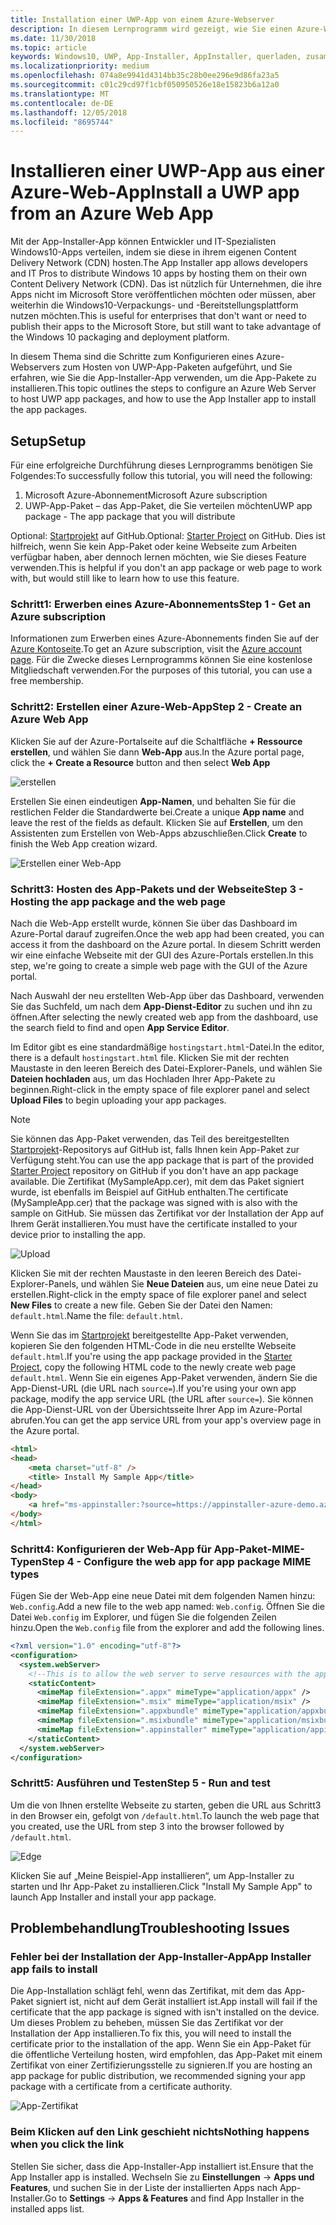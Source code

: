 ```yaml
---
title: Installation einer UWP-App von einem Azure-Webserver
description: In diesem Lernprogramm wird gezeigt, wie Sie einen Azure-Webserver einrichten, überprüfen, ob Ihre Web-App kann App-Pakete hosten kann, und App-Installer auf effektive Weise aufrufen und verwenden.
ms.date: 11/30/2018
ms.topic: article
keywords: Windows10, UWP, App-Installer, AppInstaller, querladen, zusammengehörig, optionale Pakete, Azure-Webserver
ms.localizationpriority: medium
ms.openlocfilehash: 074a8e9941d4314bb35c28b0ee296e9d86fa23a5
ms.sourcegitcommit: c01c29cd97f1cbf050950526e18e15823b6a12a0
ms.translationtype: MT
ms.contentlocale: de-DE
ms.lasthandoff: 12/05/2018
ms.locfileid: "8695744"
---
```

# <a name="install-a-uwp-app-from-an-azure-web-app"></a><span data-ttu-id="d54d3-104">Installieren einer UWP-App aus einer Azure-Web-App</span><span class="sxs-lookup"><span data-stu-id="d54d3-104">Install a UWP app from an Azure Web App</span></span>

<span data-ttu-id="d54d3-105">Mit der App-Installer-App können Entwickler und IT-Spezialisten Windows10-Apps verteilen, indem sie diese in ihrem eigenen Content Delivery Network (CDN) hosten.</span><span class="sxs-lookup"><span data-stu-id="d54d3-105">The App Installer app allows developers and IT Pros to distribute Windows 10 apps by hosting them on their own Content Delivery Network (CDN).</span></span> <span data-ttu-id="d54d3-106">Das ist nützlich für Unternehmen, die ihre Apps nicht im Microsoft Store veröffentlichen möchten oder müssen, aber weiterhin die Windows10-Verpackungs- und -Bereitstellungsplattform nutzen möchten.</span><span class="sxs-lookup"><span data-stu-id="d54d3-106">This is useful for enterprises that don't want or need to publish their apps to the Microsoft Store, but still want to take advantage of the Windows 10 packaging and deployment platform.</span></span>

<span data-ttu-id="d54d3-107">In diesem Thema sind die Schritte zum Konfigurieren eines Azure-Webservers zum Hosten von UWP-App-Paketen aufgeführt, und Sie erfahren, wie Sie die App-Installer-App verwenden, um die App-Pakete zu installieren.</span><span class="sxs-lookup"><span data-stu-id="d54d3-107">This topic outlines the steps to configure an Azure Web Server to host UWP app packages, and how to use the App Installer app to install the app packages.</span></span>

## <a name="setup"></a><span data-ttu-id="d54d3-108">Setup</span><span class="sxs-lookup"><span data-stu-id="d54d3-108">Setup</span></span>

<span data-ttu-id="d54d3-109">Für eine erfolgreiche Durchführung dieses Lernprogramms benötigen Sie Folgendes:</span><span class="sxs-lookup"><span data-stu-id="d54d3-109">To successfully follow this tutorial, you will need the following:</span></span>
 
1. <span data-ttu-id="d54d3-110">Microsoft Azure-Abonnement</span><span class="sxs-lookup"><span data-stu-id="d54d3-110">Microsoft Azure subscription</span></span> 
2. <span data-ttu-id="d54d3-111">UWP-App-Paket – das App-Paket, die Sie verteilen möchten</span><span class="sxs-lookup"><span data-stu-id="d54d3-111">UWP app package - The app package that you will distribute</span></span>

<span data-ttu-id="d54d3-112">Optional: [Startprojekt](https://github.com/AppInstaller/MySampleWebApp) auf GitHub.</span><span class="sxs-lookup"><span data-stu-id="d54d3-112">Optional: [Starter Project](https://github.com/AppInstaller/MySampleWebApp) on GitHub.</span></span> <span data-ttu-id="d54d3-113">Dies ist hilfreich, wenn Sie kein App-Paket oder keine Webseite zum Arbeiten verfügbar haben, aber dennoch lernen möchten, wie Sie dieses Feature verwenden.</span><span class="sxs-lookup"><span data-stu-id="d54d3-113">This is helpful if you don't an app package or web page to work with, but would still like to learn how to use this feature.</span></span>

### <a name="step-1---get-an-azure-subscription"></a><span data-ttu-id="d54d3-114">Schritt1: Erwerben eines Azure-Abonnements</span><span class="sxs-lookup"><span data-stu-id="d54d3-114">Step 1 - Get an Azure subscription</span></span>
<span data-ttu-id="d54d3-115">Informationen zum Erwerben eines Azure-Abonnements finden Sie auf der [Azure Kontoseite](https://azure.microsoft.com/free/).</span><span class="sxs-lookup"><span data-stu-id="d54d3-115">To get an Azure subscription, visit the [Azure account page](https://azure.microsoft.com/free/).</span></span> <span data-ttu-id="d54d3-116">Für die Zwecke dieses Lernprogramms können Sie eine kostenlose Mitgliedschaft verwenden.</span><span class="sxs-lookup"><span data-stu-id="d54d3-116">For the purposes of this tutorial, you can use a free membership.</span></span>

### <a name="step-2---create-an-azure-web-app"></a><span data-ttu-id="d54d3-117">Schritt2: Erstellen einer Azure-Web-App</span><span class="sxs-lookup"><span data-stu-id="d54d3-117">Step 2 - Create an Azure Web App</span></span> 
<span data-ttu-id="d54d3-118">Klicken Sie auf der Azure-Portalseite auf die Schaltfläche **+ Ressource erstellen**, und wählen Sie dann **Web-App** aus.</span><span class="sxs-lookup"><span data-stu-id="d54d3-118">In the Azure portal page, click the **+ Create a Resource** button and then select **Web App**</span></span>

![erstellen](images/azure-create-app.png)

<span data-ttu-id="d54d3-120">Erstellen Sie einen eindeutigen **App-Namen**, und behalten Sie für die restlichen Felder die Standardwerte bei.</span><span class="sxs-lookup"><span data-stu-id="d54d3-120">Create a unique **App name** and leave the rest of the fields as default.</span></span> <span data-ttu-id="d54d3-121">Klicken Sie auf **Erstellen**, um den Assistenten zum Erstellen von Web-Apps abzuschließen.</span><span class="sxs-lookup"><span data-stu-id="d54d3-121">Click **Create** to finish the Web App creation wizard.</span></span> 

![Erstellen einer Web-App](images/azure-create-app-2.png)

### <a name="step-3---hosting-the-app-package-and-the-web-page"></a><span data-ttu-id="d54d3-123">Schritt3: Hosten des App-Pakets und der Webseite</span><span class="sxs-lookup"><span data-stu-id="d54d3-123">Step 3 - Hosting the app package and the web page</span></span> 
<span data-ttu-id="d54d3-124">Nach die Web-App erstellt wurde, können Sie über das Dashboard im Azure-Portal darauf zugreifen.</span><span class="sxs-lookup"><span data-stu-id="d54d3-124">Once the web app had been created, you can access it from the dashboard on the Azure portal.</span></span> <span data-ttu-id="d54d3-125">In diesem Schritt werden wir eine einfache Webseite mit der GUI des Azure-Portals erstellen.</span><span class="sxs-lookup"><span data-stu-id="d54d3-125">In this step, we're going to create a simple web page with the GUI of the Azure portal.</span></span>

<span data-ttu-id="d54d3-126">Nach Auswahl der neu erstellten Web-App über das Dashboard, verwenden Sie das Suchfeld, um nach dem **App-Dienst-Editor** zu suchen und ihn zu öffnen.</span><span class="sxs-lookup"><span data-stu-id="d54d3-126">After selecting the newly created web app from the dashboard, use the search field to find and open **App Service Editor**.</span></span> 

<span data-ttu-id="d54d3-127">Im Editor gibt es eine standardmäßige `hostingstart.html`-Datei.</span><span class="sxs-lookup"><span data-stu-id="d54d3-127">In the editor, there is a default `hostingstart.html` file.</span></span> <span data-ttu-id="d54d3-128">Klicken Sie mit der rechten Maustaste in den leeren Bereich des Datei-Explorer-Panels, und wählen Sie **Dateien hochladen** aus, um das Hochladen Ihrer App-Pakete zu beginnen.</span><span class="sxs-lookup"><span data-stu-id="d54d3-128">Right-click in the empty space of file explorer panel and select **Upload Files** to begin uploading your app packages.</span></span>

> [!NOTE]
> <span data-ttu-id="d54d3-129">Sie können das App-Paket verwenden, das Teil des bereitgestellten [Startprojekt](https://github.com/AppInstaller/MySampleWebApp)-Repositorys auf GitHub ist, falls Ihnen kein App-Paket zur Verfügung steht.</span><span class="sxs-lookup"><span data-stu-id="d54d3-129">You can use the app package that is part of the provided [Starter Project](https://github.com/AppInstaller/MySampleWebApp) repository on GitHub if you don't have an app package available.</span></span> <span data-ttu-id="d54d3-130">Die Zertifikat (MySampleApp.cer), mit dem das Paket signiert wurde, ist ebenfalls im Beispiel auf GitHub enthalten.</span><span class="sxs-lookup"><span data-stu-id="d54d3-130">The certificate (MySampleApp.cer) that the package was signed with is also with the sample on GitHub.</span></span> <span data-ttu-id="d54d3-131">Sie müssen das Zertifikat vor der Installation der App auf Ihrem Gerät installieren.</span><span class="sxs-lookup"><span data-stu-id="d54d3-131">You must have the certificate installed to your device prior to installing the app.</span></span>

![Upload](images/azure-upload-file.png)

<span data-ttu-id="d54d3-133">Klicken Sie mit der rechten Maustaste in den leeren Bereich des Datei-Explorer-Panels, und wählen Sie **Neue Dateien** aus, um eine neue Datei zu erstellen.</span><span class="sxs-lookup"><span data-stu-id="d54d3-133">Right-click in the empty space of file explorer panel and select **New Files** to create a new file.</span></span> <span data-ttu-id="d54d3-134">Geben Sie der Datei den Namen: `default.html`.</span><span class="sxs-lookup"><span data-stu-id="d54d3-134">Name the file: `default.html`.</span></span>

<span data-ttu-id="d54d3-135">Wenn Sie das im [Startprojekt](https://github.com/AppInstaller/MySampleWebApp) bereitgestellte App-Paket verwenden, kopieren Sie den folgenden HTML-Code in die neu erstellte Webseite `default.html`.</span><span class="sxs-lookup"><span data-stu-id="d54d3-135">If you're using the app package provided in the [Starter Project](https://github.com/AppInstaller/MySampleWebApp), copy the following HTML code to the newly create web page `default.html`.</span></span> <span data-ttu-id="d54d3-136">Wenn Sie ein eigenes App-Paket verwenden, ändern Sie die App-Dienst-URL (die URL nach `source=`).</span><span class="sxs-lookup"><span data-stu-id="d54d3-136">If you're using your own app package, modify the app service URL (the URL after `source=`).</span></span> <span data-ttu-id="d54d3-137">Sie können die App-Dienst-URL von der Übersichtsseite Ihrer App im Azure-Portal abrufen.</span><span class="sxs-lookup"><span data-stu-id="d54d3-137">You can get the app service URL from your app's overview page in the Azure portal.</span></span>

```html
<html>
<head>
    <meta charset="utf-8" />
    <title> Install My Sample App</title>
</head>
<body>
    <a href="ms-appinstaller:?source=https://appinstaller-azure-demo.azurewebsites.net/MySampleApp.appxbundle"> Install My Sample App</a>
</body>
</html>
```

### <a name="step-4---configure-the-web-app-for-app-package-mime-types"></a><span data-ttu-id="d54d3-138">Schritt4: Konfigurieren der Web-App für App-Paket-MIME-Typen</span><span class="sxs-lookup"><span data-stu-id="d54d3-138">Step 4 - Configure the web app for app package MIME types</span></span>

<span data-ttu-id="d54d3-139">Fügen Sie der Web-App eine neue Datei mit dem folgenden Namen hinzu: `Web.config`.</span><span class="sxs-lookup"><span data-stu-id="d54d3-139">Add a new file to the web app named: `Web.config`.</span></span> <span data-ttu-id="d54d3-140">Öffnen Sie die Datei `Web.config` im Explorer, und fügen Sie die folgenden Zeilen hinzu.</span><span class="sxs-lookup"><span data-stu-id="d54d3-140">Open the `Web.config` file from the explorer and add the following lines.</span></span> 

```xml
<?xml version="1.0" encoding="utf-8"?>
<configuration>
  <system.webServer>
    <!--This is to allow the web server to serve resources with the appropriate file extension-->
    <staticContent>
      <mimeMap fileExtension=".appx" mimeType="application/appx" />
      <mimeMap fileExtension=".msix" mimeType="application/msix" />
      <mimeMap fileExtension=".appxbundle" mimeType="application/appxbundle" />
      <mimeMap fileExtension=".msixbundle" mimeType="application/msixbundle" />
      <mimeMap fileExtension=".appinstaller" mimeType="application/appinstaller" />
    </staticContent>
  </system.webServer>
</configuration>
```

### <a name="step-5---run-and-test"></a><span data-ttu-id="d54d3-141">Schritt5: Ausführen und Testen</span><span class="sxs-lookup"><span data-stu-id="d54d3-141">Step 5 - Run and test</span></span>

<span data-ttu-id="d54d3-142">Um die von Ihnen erstellte Webseite zu starten, geben die URL aus Schritt3 in den Browser ein, gefolgt von `/default.html`.</span><span class="sxs-lookup"><span data-stu-id="d54d3-142">To launch the web page that you created, use the URL from step 3 into the browser followed by `/default.html`.</span></span> 

![Edge](images/edge.png)

<span data-ttu-id="d54d3-144">Klicken Sie auf „Meine Beispiel-App installieren“, um App-Installer zu starten und Ihr App-Paket zu installieren.</span><span class="sxs-lookup"><span data-stu-id="d54d3-144">Click "Install My Sample App" to launch App Installer and install your app package.</span></span> 

## <a name="troubleshooting-issues"></a><span data-ttu-id="d54d3-145">Problembehandlung</span><span class="sxs-lookup"><span data-stu-id="d54d3-145">Troubleshooting Issues</span></span>

### <a name="app-installer-app-fails-to-install"></a><span data-ttu-id="d54d3-146">Fehler bei der Installation der App-Installer-App</span><span class="sxs-lookup"><span data-stu-id="d54d3-146">App Installer app fails to install</span></span> 
<span data-ttu-id="d54d3-147">Die App-Installation schlägt fehl, wenn das Zertifikat, mit dem das App-Paket signiert ist, nicht auf dem Gerät installiert ist.</span><span class="sxs-lookup"><span data-stu-id="d54d3-147">App install will fail if the certificate that the app package is signed with isn't installed on the device.</span></span> <span data-ttu-id="d54d3-148">Um dieses Problem zu beheben, müssen Sie das Zertifikat vor der Installation der App installieren.</span><span class="sxs-lookup"><span data-stu-id="d54d3-148">To fix this, you will need to install the certificate prior to the installation of the app.</span></span> <span data-ttu-id="d54d3-149">Wenn Sie ein App-Paket für die öffentliche Verteilung hosten, wird empfohlen, das App-Paket mit einem Zertifikat von einer Zertifizierungsstelle zu signieren.</span><span class="sxs-lookup"><span data-stu-id="d54d3-149">If you are hosting an app package for public distribution, we recommended signing your app package with a certificate from a certificate authority.</span></span> 

![App-Zertifikat](images/aws-app-cert.png)

### <a name="nothing-happens-when-you-click-the-link"></a><span data-ttu-id="d54d3-151">Beim Klicken auf den Link geschieht nichts</span><span class="sxs-lookup"><span data-stu-id="d54d3-151">Nothing happens when you click the link</span></span> 
<span data-ttu-id="d54d3-152">Stellen Sie sicher, dass die App-Installer-App installiert ist.</span><span class="sxs-lookup"><span data-stu-id="d54d3-152">Ensure that the App Installer app is installed.</span></span> <span data-ttu-id="d54d3-153">Wechseln Sie zu **Einstellungen** -> **Apps und Features**, und suchen Sie in der Liste der installierten Apps nach App-Installer.</span><span class="sxs-lookup"><span data-stu-id="d54d3-153">Go to **Settings** -> **Apps & Features** and find App Installer in the installed apps list.</span></span> 

